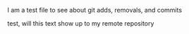 I am a test file to see about git adds, removals, and commits

test, will this text show up to my remote repository
